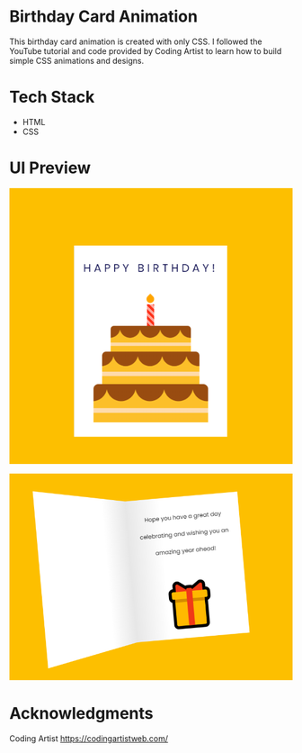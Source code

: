 # Birthday Card Animation

This birthday card animation is created with only CSS. I followed the YouTube tutorial and code provided by Coding Artist
to learn how to build simple CSS animations and designs.

# Tech Stack

- HTML
- CSS

# UI Preview

![Front of card](./birthday-ui-preview-1.png)

![Inside card message](./birthday-ui-preview-2.png)

# Acknowledgments

Coding Artist
https://codingartistweb.com/
